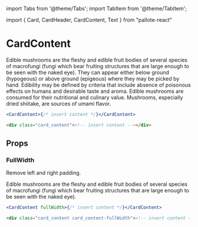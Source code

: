---
---
import Tabs from '@theme/Tabs';
import TabItem from '@theme/TabItem';

import { Card, CardHeader, CardContent, Text } from "pallote-react"

# CardContent

<div class="docs_block">
  <CardContent>
    <Text>Edible mushrooms are the fleshy and edible fruit bodies of several species of macrofungi (fungi which bear fruiting structures that are large enough to be seen with the naked eye).</Text>
    <Text>They can appear either below ground (hypogeous) or above ground (epigeous) where they may be picked by hand. Edibility may be defined by criteria that include absence of poisonous effects on humans and desirable taste and aroma. Edible mushrooms are consumed for their nutritional and culinary value. Mushrooms, especially dried shiitake, are sources of umami flavor.</Text>
  </CardContent>
</div>

<Tabs groupId="package" queryString>
  <TabItem value="react" label="React">

```jsx
<CardContent>{/* insert content */}</CardContent>
```
  </TabItem>
  <TabItem value="css" label="CSS">

```html
<div class="card_content"><!-- insert content --></div>  
```
  </TabItem>
</Tabs>

## Props

### FullWidth

Remove left and right padding.

<div class="docs_block" style={{gap: '2rem'}}>

  <Card>
    <CardHeader
      title="Full width content (remove left and right padding)"
    />
    <CardContent fullWidth>
      Edible mushrooms are the fleshy and edible fruit bodies of several species of macrofungi (fungi which bear fruiting structures that are large enough to be seen with the naked eye).
    </CardContent>
  </Card>
</div>

<Tabs groupId="package" queryString>
   <TabItem value="react" label="React">
  
```jsx
<CardContent fullWidth>{/* insert content */}</CardContent>
```
  </TabItem>
  <TabItem value="css" label="CSS">

```html
<div class="card_content card_content-fullWidth"><!-- insert content --></div>  
```
  </TabItem>
</Tabs>
